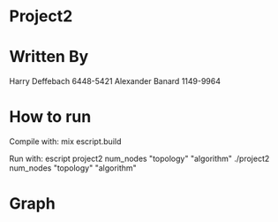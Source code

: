 # Project2

# Written By
Harry Deffebach 6448-5421
Alexander Banard 1149-9964

# How to run
Compile with:
mix escript.build

Run with:
escript project2 num_nodes "topology" "algorithm"
./project2 num_nodes "topology" "algorithm"

# Graph
